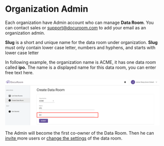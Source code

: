 # Organization Admin

Each organization have Admin account who can manage **Data Room**. You can contact sales or support@docuroom.com to add your email as an organization admin.

**Slug** is a short and unique name for the data room under organization. **Slug** must only contain lower case letter, numbers and hyphens, and starts with lower case letter

In following example, the organization name is ACME, it has one data room called **ipo.** The name is a displayed name for this data room, you can enter free text here.

![](.gitbook/assets/image%20%2825%29.png)

The Admin will become the first co-owner of the Data Room. Then he can [invite ](https://docs.docuroom.com/user-enrollment)more users or [change the settings](https://docs.docuroom.com/settings) of the data room.

